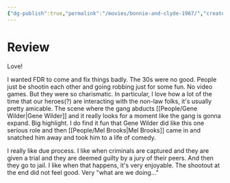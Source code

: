 ```yaml
---
{"dg-publish":true,"permalink":"/movies/bonnie-and-clyde-1967/","created":"2024-06-14","updated":"2024-06-17"}
---
```



# Review

Love!

I wanted FDR to come and fix things badly. The 30s were no good. People just be shootin each other and going robbing just for some fun. No video games. But they were so charismatic. In particular, I love how a lot of the time that our heroes(?) are interacting with the non-law folks, it's usually pretty amicable. The scene where the gang abducts [[People/Gene Wilder\|Gene Wilder]] and it really looks for a moment like the gang is gonna expand. Big highlight. I do find it fun that Gene Wilder did like this one serious role and then [[People/Mel Brooks\|Mel Brooks]] came in and snatched him away and took him to a life of comedy.

I really like due process. I like when criminals are captured and they are given a trial and they are deemed guilty by a jury of their peers. And then they go to jail. I like when that happens, it's very enjoyable. The shootout at the end did not feel good. Very "what are we doing..."
